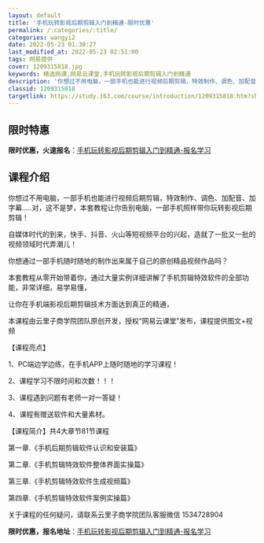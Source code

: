 ```yaml
---
layout: default
title: '手机玩转影视后期剪辑入门到精通-限时优惠'
permalink: /:categories/:title/
categories: wangyi2
date: 2022-05-23 01:30:27
last_modified_at: 2022-05-23 02:51:00
tags: 网易提供
cover: 1209315818.jpg
keywords: 精选网课,网易云课堂,手机玩转影视后期剪辑入门到精通
description: '你想过不用电脑，一部手机也能进行视频后期剪辑，特效制作、调色、加配音、加字幕.....对，这不是梦，本套教程让你告别电脑'
classid: 1209315818
targetlink: https://study.163.com/course/introduction/1209315818.htm?share=1&shareId=1025206652&utm_campaign=share&utm_medium=iphoneShare&utm_source=&utm_u=1025206652
---
```


## 限时特惠

**限时优惠，火速报名**：[手机玩转影视后期剪辑入门到精通-报名学习](https://study.163.com/course/introduction/1209315818.htm?share=1&shareId=1025206652&utm_campaign=share&utm_medium=iphoneShare&utm_source=&utm_u=1025206652)

## 课程介绍

你想过不用电脑，一部手机也能进行视频后期剪辑，特效制作、调色、加配音、加字幕.....对，这不是梦，本套教程让你告别电脑，一部手机照样带你玩转影视后期剪辑！

自媒体时代的到来，快手、抖音、火山等短视频平台的兴起，造就了一批又一批的视频领域时代弄潮儿！

你想通过一部手机随时随地的制作出来属于自己的原创精品视频作品吗？

本套教程从零开始带着你，通过大量实例详细讲解了手机剪辑特效软件的全部功能，非常详细，易学易懂，

让你在手机端影视后期剪辑技术方面达到真正的精通，

本课程由云里子商学院团队原创开发，授权“网易云课堂”发布，课程提供图文+视频



【课程亮点】

1、PC端边学边练，在手机APP上随时随地的学习课程！

2、课程学习不限时间和次数！！！

3、课程遇到问题有老师一对一答疑！

4、课程有赠送软件和大量素材。



【课程简介】共4大章节81节课程

第一章.《手机后期剪辑软件认识和安装篇》

第二章.《手机剪辑特效软件整体界面实操篇》 

第三章.《手机剪辑特效软件生成视频篇》  

第四章.《手机剪辑特效软件案例实操篇》 



关于课程的任何疑问，请联系云里子商学院团队客服微信 1534728904

**限时优惠，报名地址**：[手机玩转影视后期剪辑入门到精通-报名学习](https://study.163.com/course/introduction/1209315818.htm?share=1&shareId=1025206652&utm_campaign=share&utm_medium=iphoneShare&utm_source=&utm_u=1025206652)


